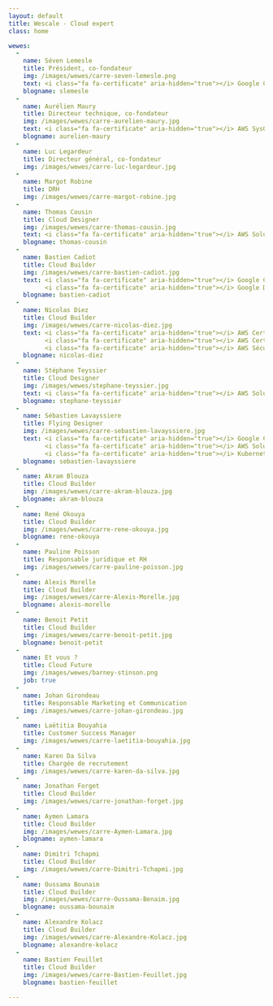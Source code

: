```yaml
---
layout: default
title: Wescale - Cloud expert
class: home

wewes:
  -
    name: Séven Lemesle
    title: Président, co-fondateur
    img: /images/wewes/carre-seven-lemesle.png
    text: <i class="fa fa-certificate" aria-hidden="true"></i> Google Cloud Platform Architect
    blogname: slemesle
  -
    name: Aurélien Maury
    title: Directeur technique, co-fondateur
    img: /images/wewes/carre-aurelien-maury.jpg
    text: <i class="fa fa-certificate" aria-hidden="true"></i> AWS SysOps Administrator
    blogname: aurelien-maury
  -
    name: Luc Legardeur
    title: Directeur général, co-fondateur
    img: /images/wewes/carre-luc-legardeur.jpg
  -
    name: Margot Robine
    title: DRH
    img: /images/wewes/carre-margot-robine.jpg
  -
    name: Thomas Cousin
    title: Cloud Designer
    img: /images/wewes/carre-thomas-cousin.jpg
    text: <i class="fa fa-certificate" aria-hidden="true"></i> AWS Solution Architect
    blogname: thomas-cousin
  -
    name: Bastien Cadiot
    title: Cloud Builder
    img: /images/wewes/carre-bastien-cadiot.jpg
    text: <i class="fa fa-certificate" aria-hidden="true"></i> Google Cloud Platform Architect<br>
          <i class="fa fa-certificate" aria-hidden="true"></i> Google Developers Experts 
    blogname: bastien-cadiot
  -
    name: Nicolas Diez
    title: Cloud Builder
    img: /images/wewes/carre-nicolas-diez.jpg
    text: <i class="fa fa-certificate" aria-hidden="true"></i> AWS Certified DevOps Pro<br>
          <i class="fa fa-certificate" aria-hidden="true"></i> AWS Certified SysOps Admin<br>
          <i class="fa fa-certificate" aria-hidden="true"></i> AWS Sécurity Specialty
    blogname: nicolas-diez
  -
    name: Stéphane Teyssier
    title: Cloud Designer
    img: /images/wewes/stephane-teyssier.jpg
    text: <i class="fa fa-certificate" aria-hidden="true"></i> AWS Solution Architect Pro
    blogname: stephane-teyssier
  -
    name: Sébastien Lavayssiere
    title: Flying Designer
    img: /images/wewes/carre-sebastien-lavayssiere.jpg
    text: <i class="fa fa-certificate" aria-hidden="true"></i> Google Cloud Platform Architect<br>
          <i class="fa fa-certificate" aria-hidden="true"></i> AWS Solution Architect<br>
          <i class="fa fa-certificate" aria-hidden="true"></i> Kubernetes Administrator
    blogname: sebastien-lavayssiere
  -
    name: Akram Blouza
    title: Cloud Builder
    img: /images/wewes/carre-akram-blouza.jpg
    blogname: akram-blouza
  -
    name: René Okouya
    title: Cloud Builder
    img: /images/wewes/carre-rene-okouya.jpg
    blogname: rene-okouya
  -
    name: Pauline Poisson
    title: Responsable juridique et RH
    img: /images/wewes/carre-pauline-poisson.jpg
  -
    name: Alexis Morelle
    title: Cloud Builder
    img: /images/wewes/carre-Alexis-Morelle.jpg
    blogname: alexis-morelle
  -
    name: Benoit Petit
    title: Cloud Builder
    img: /images/wewes/carre-benoit-petit.jpg
    blogname: benoit-petit
  -
    name: Et vous ?
    title: Cloud Future
    img: /images/wewes/barney-stinson.png
    job: true
  -
    name: Johan Girondeau
    title: Responsable Marketing et Communication
    img: /images/wewes/carre-johan-girondeau.jpg
  -
    name: Laëtitia Bouyahia
    title: Customer Success Manager
    img: /images/wewes/carre-laetitia-bouyahia.jpg
  -
    name: Karen Da Silva
    title: Chargée de recrutement
    img: /images/wewes/carre-karen-da-silva.jpg
  -
    name: Jonathan Forget
    title: Cloud Builder
    img: /images/wewes/carre-jonathan-forget.jpg
  -
    name: Aymen Lamara
    title: Cloud Builder
    img: /images/wewes/carre-Aymen-Lamara.jpg
    blogname: aymen-lamara
  -
    name: Dimitri Tchapmi
    title: Cloud Builder
    img: /images/wewes/carre-Dimitri-Tchapmi.jpg
  -
    name: Oussama Bounaim
    title: Cloud Builder
    img: /images/wewes/carre-Oussama-Benaim.jpg
    blogname: oussama-bounaim
  -
    name: Alexandre Kolacz
    title: Cloud Builder
    img: /images/wewes/carre-Alexandre-Kolacz.jpg
    blogname: alexandre-kolacz  
  -
    name: Bastien Feuillet
    title: Cloud Builder
    img: /images/wewes/carre-Bastien-Feuillet.jpg
    blogname: bastien-feuillet

---
```

